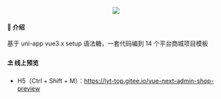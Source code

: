 <div align="center">

<img src="https://i.hd-r.cn/fc3fc574c61b5436dffa2883317a75c3.png"/>

</div>

#### 🌈 介绍

基于 uni-app vue3.x setup 语法糖，一套代码编到 14 个平台商城项目模板

#### ⛱️ 线上预览

- H5（Ctrl + Shift + M）：<a href="https://lyt-top.gitee.io/vue-next-admin-shop-preview" target="_blank">https://lyt-top.gitee.io/vue-next-admin-shop-preview</a>
